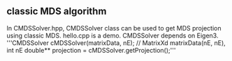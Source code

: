 ## classic MDS algorithm

In CMDSSolver.hpp, CMDSSolver class can be used to get MDS projection using classic MDS. hello.cpp is a demo. CMDSSolver depends on Eigen3.
'''CMDSSolver cMDSSolver(matrixData, nE); // MatrixXd matrixData(nE, nE), int nE
  double** projection = cMDSSolver.getProjection();'''